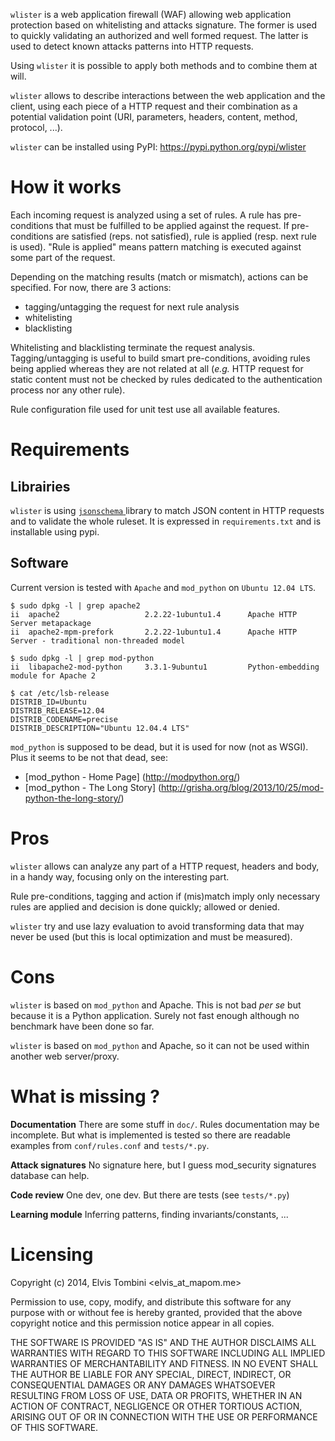  ``` wlister ``` is a web application firewall (WAF) allowing web application protection based on whitelisting and attacks signature. The former is used to quickly validating an authorized and well formed request. The latter is used to detect known attacks patterns into HTTP requests. 
 
Using ```wlister``` it is possible to apply both methods and to combine them at will. 

 ```wlister``` allows to describe interactions between the web application and the client, using each piece of a HTTP request and their combination as a potential validation point (URI, parameters, headers, content, method, protocol, ...).

 ```wlister``` can be installed using PyPI: https://pypi.python.org/pypi/wlister

# How it works

Each incoming request is analyzed using a set of rules. A rule has pre-conditions that must be fulfilled to be applied against the request. If pre-conditions are satisfied (reps. not satisfied), rule is applied (resp. next rule is used). "Rule is applied" means pattern matching is executed against some part of the request. 

Depending on the matching results (match or mismatch), actions can be specified. For now, there are 3 actions:
 
- tagging/untagging the request for next rule analysis
- whitelisting 
- blacklisting

Whitelisting and blacklisting terminate the request analysis. Tagging/untagging is useful to build smart pre-conditions, avoiding rules being applied whereas they are not related at all (*e.g.* HTTP request for static content must not be checked by rules dedicated to the authentication process nor any other rule). 

Rule configuration file used for unit test use all available features. 

# Requirements

## Librairies

 ```wlister``` is using [ ```jsonschema``` ](https://pypi.python.org/pypi/jsonschema) library to match JSON content in HTTP requests and to validate the whole ruleset.
It is expressed in ```requirements.txt``` and is installable using pypi.


## Software

Current version is tested with ```Apache``` and ```mod_python``` on ```Ubuntu 12.04 LTS```.

```
$ sudo dpkg -l | grep apache2
ii  apache2                   2.2.22-1ubuntu1.4      Apache HTTP Server metapackage
ii  apache2-mpm-prefork       2.2.22-1ubuntu1.4      Apache HTTP Server - traditional non-threaded model
```

```
$ sudo dpkg -l | grep mod-python
ii  libapache2-mod-python     3.3.1-9ubuntu1         Python-embedding module for Apache 2
```

```
$ cat /etc/lsb-release 
DISTRIB_ID=Ubuntu
DISTRIB_RELEASE=12.04
DISTRIB_CODENAME=precise
DISTRIB_DESCRIPTION="Ubuntu 12.04.4 LTS"
```

 ```mod_python``` is supposed to be dead, but it is used for now (not as WSGI). Plus it seems to be not that dead, see:

* [mod_python - Home Page] (http://modpython.org/)
* [mod_python - The Long Story] (http://grisha.org/blog/2013/10/25/mod-python-the-long-story/)


# Pros

```wlister``` allows can analyze any part of a HTTP request, headers and body, in a handy way, focusing only on the interesting part. 

Rule pre-conditions, tagging and action if (mis)match imply only necessary rules are applied and decision is done quickly; allowed or denied. 

```wlister``` try and use lazy evaluation to avoid transforming data that may never be used (but this is local optimization and must be measured). 

# Cons

 ```wlister``` is based on ```mod_python``` and Apache. This is not bad *per se* but because it is a Python application. Surely not fast enough although no benchmark have been done so far.
 
 ```wlister``` is based on ```mod_python``` and Apache, so it can not be used within another web server/proxy. 

# What is missing ?

**Documentation** There are some stuff in ```doc/```. Rules documentation may be incomplete. But what is implemented is tested so there are readable examples from  ```conf/rules.conf``` and ```tests/*.py```.

**Attack signatures** No signature here, but I guess mod_security signatures database can help.

**Code review** One dev, one dev. But there are tests (see ```tests/*.py```)

**Learning module** Inferring patterns, finding invariants/constants, ...

# Licensing

Copyright (c) 2014, Elvis Tombini <elvis_at_mapom.me>

Permission to use, copy, modify, and distribute this software for any
purpose with or without fee is hereby granted, provided that the above
copyright notice and this permission notice appear in all copies.

THE SOFTWARE IS PROVIDED "AS IS" AND THE AUTHOR DISCLAIMS ALL WARRANTIES
WITH REGARD TO THIS SOFTWARE INCLUDING ALL IMPLIED WARRANTIES OF
MERCHANTABILITY AND FITNESS. IN NO EVENT SHALL THE AUTHOR BE LIABLE FOR
ANY SPECIAL, DIRECT, INDIRECT, OR CONSEQUENTIAL DAMAGES OR ANY DAMAGES
WHATSOEVER RESULTING FROM LOSS OF USE, DATA OR PROFITS, WHETHER IN AN
ACTION OF CONTRACT, NEGLIGENCE OR OTHER TORTIOUS ACTION, ARISING OUT OF
OR IN CONNECTION WITH THE USE OR PERFORMANCE OF THIS SOFTWARE.

